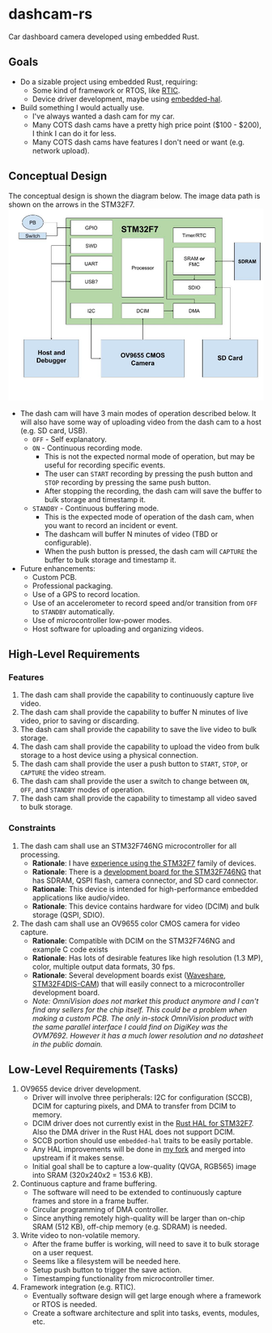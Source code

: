 # dashcam-rs

Car dashboard camera developed using embedded Rust.

## Goals
* Do a sizable project using embedded Rust, requiring:
    * Some kind of framework or RTOS, like [RTIC](https://github.com/rtic-rs/cortex-m-rtic).
    * Device driver development, maybe using [embedded-hal](https://github.com/rust-embedded/embedded-hal).
* Build something I would actually use.
    * I've always wanted a dash cam for my car.
    * Many COTS dash cams have a pretty high price point ($100 - $200), I think I can do it for less.
    * Many COTS dash cams have features I don't need or want (e.g. network upload).

## Conceptual Design
The conceptual design is shown the diagram below. The image data path is shown on the arrows in the STM32F7.
![](img/design.jpg)

* The dash cam will have 3 main modes of operation described below. It will also have some way of uploading video from the dash cam to a host (e.g. SD card, USB).
    * `OFF` - Self explanatory.
    * `ON` - Continuous recording mode.
        * This is not the expected normal mode of operation, but may be useful for recording specific events.
        * The user can `START` recording by pressing the push button and `STOP` recording by pressing the same push button.
        * After stopping the recording, the dash cam will save the buffer to bulk storage and timestamp it.
    * `STANDBY` - Continuous buffering mode.
        * This is the expected mode of operation of the dash cam, when you want to record an incident or event.
        * The dashcam will buffer N minutes of video (TBD or configurable).
        * When the push button is pressed, the dash cam will `CAPTURE` the buffer to bulk storage and timestamp it.
* Future enhancements:
    * Custom PCB.
    * Professional packaging.
    * Use of a GPS to record location.
    * Use of an accelerometer to record speed and/or transition from `OFF` to `STANDBY` automatically.
    * Use of microcontroller low-power modes.
    * Host software for uploading and organizing videos.

## High-Level Requirements

### Features
1. The dash cam shall provide the capability to continuously capture live video.
2. The dash cam shall provide the capability to buffer N minutes of live video, prior to saving or discarding.
3. The dash cam shall provide the capability to save the live video to bulk storage.
4. The dash cam shall provide the capability to upload the video from bulk storage to a host device using a physical connection.
5. The dash cam shall provide the user a push button to `START`, `STOP`, or `CAPTURE` the video stream.
6. The dash cam shall provide the user a switch to change between `ON`, `OFF`, and `STANDBY` modes of operation.
7. The dash cam shall provide the capability to timestamp all video saved to bulk storage.

### Constraints
1. The dash cam shall use an STM32F746NG microcontroller for all processing.
    * __Rationale__: I have [experience using the STM32F7](https://github.com/bbrown1867/nucleof767zi-rs) family of devices.
    * __Rationale__: There is a [development board for the STM32F746NG](https://www.st.com/en/evaluation-tools/32f746gdiscovery.html) that has SDRAM, QSPI flash, camera connector, and SD card connector.
    * __Rationale__: This device is intended for high-performance embedded applications like audio/video.
    * __Rationale__: This device contains hardware for video (DCIM) and bulk storage (QSPI, SDIO).
2. The dash cam shall use an OV9655 color CMOS camera for video capture.
    * __Rationale__: Compatible with DCIM on the STM32F746NG and example C code exists
    * __Rationale__: Has lots of desirable features like high resolution (1.3 MP), color, multiple output data formats, 30 fps.
    * __Rationale__: Several development boards exist ([Waveshare](https://www.waveshare.com/ov9655-camera-board.htm), [STM32F4DIS-CAM](https://www.newark.com/stmicroelectronics/stm32f4dis-cam/module-1-3mp-camera-f4-discovery/dp/47W1732)) that will easily connect to a microcontroller development board.
    * _Note: OmniVision does not market this product anymore and I can't find any sellers for the chip itself. This could be a problem when making a custom PCB. The only in-stock OmniVision product with the same parallel interface I could find on DigiKey was the OVM7692. However it has a much lower resolution and no datasheet in the public domain._

## Low-Level Requirements (Tasks)
1. OV9655 device driver development.
    * Driver will involve three peripherals: I2C for configuration (SCCB), DCIM for capturing pixels, and DMA to transfer from DCIM to memory.
    * DCIM driver does not currently exist in the [Rust HAL for STM32F7](https://github.com/stm32-rs/stm32f7xx-hal). Also the DMA driver in the Rust HAL does not support DCIM.
    * SCCB portion should use `embedded-hal` traits to be easily portable.
    * Any HAL improvements will be done in [my fork](https://github.com/bbrown1867/stm32f7xx-hal) and merged into upstream if it makes sense.
    * Initial goal shall be to capture a low-quality (QVGA, RGB565) image into SRAM (320x240x2 = 153.6 KB).
2. Continuous capture and frame buffering.
    * The software will need to be extended to continuously capture frames and store in a frame buffer.
    * Circular programming of DMA controller.
    * Since anything remotely high-quality will be larger than on-chip SRAM (512 KB), off-chip memory (e.g. SDRAM) is needed.
3. Write video to non-volatile memory.
    * After the frame buffer is working, will need to save it to bulk storage on a user request.
    * Seems like a filesystem will be needed here.
    * Setup push button to trigger the save action.
    * Timestamping functionality from microcontroller timer.
4. Framework integration (e.g. RTIC).
    * Eventually software design will get large enough where a framework or RTOS is needed.
    * Create a software architecture and split into tasks, events, modules, etc.
